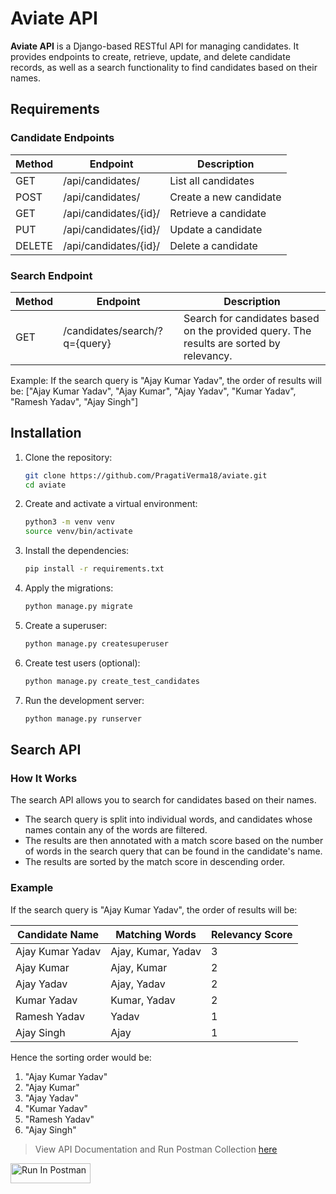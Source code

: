 # Aviate API

**Aviate API** is a Django-based RESTful API for managing candidates. It provides endpoints to create, retrieve, update, and delete candidate records, as well as a search functionality to find candidates based on their names.

## Requirements

### Candidate Endpoints

| Method | Endpoint              | Description            |
| ------ | --------------------- | ---------------------- |
| GET    | /api/candidates/      | List all candidates    |
| POST   | /api/candidates/      | Create a new candidate |
| GET    | /api/candidates/{id}/ | Retrieve a candidate   |
| PUT    | /api/candidates/{id}/ | Update a candidate     |
| DELETE | /api/candidates/{id}/ | Delete a candidate     |

### Search Endpoint

| Method | Endpoint                      | Description                                                                             |
| ------ | ----------------------------- | --------------------------------------------------------------------------------------- |
| GET    | /candidates/search/?q={query} | Search for candidates based on the provided query. The results are sorted by relevancy. |

Example:
If the search query is "Ajay Kumar Yadav", the order of results will be:
["Ajay Kumar Yadav", "Ajay Kumar", "Ajay Yadav", "Kumar Yadav", "Ramesh Yadav", "Ajay Singh"]

## Installation

1. Clone the repository:

   ```sh
   git clone https://github.com/PragatiVerma18/aviate.git
   cd aviate
   ```

2. Create and activate a virtual environment:

   ```sh
   python3 -m venv venv
   source venv/bin/activate
   ```

3. Install the dependencies:

   ```sh
   pip install -r requirements.txt
   ```

4. Apply the migrations:

   ```sh
   python manage.py migrate
   ```

5. Create a superuser:

   ```sh
   python manage.py createsuperuser
   ```

6. Create test users (optional):

   ```sh
   python manage.py create_test_candidates
   ```

7. Run the development server:

   ```sh
   python manage.py runserver
   ```

## Search API

### How It Works

The search API allows you to search for candidates based on their names.

- The search query is split into individual words, and candidates whose names contain any of the words are filtered.
- The results are then annotated with a match score based on the number of words in the search query that can be found in the candidate's name.
- The results are sorted by the match score in descending order.

### Example

If the search query is "Ajay Kumar Yadav", the order of results will be:

| Candidate Name   | Matching Words     | Relevancy Score |
| ---------------- | ------------------ | --------------- |
| Ajay Kumar Yadav | Ajay, Kumar, Yadav | 3               |
| Ajay Kumar       | Ajay, Kumar        | 2               |
| Ajay Yadav       | Ajay, Yadav        | 2               |
| Kumar Yadav      | Kumar, Yadav       | 2               |
| Ramesh Yadav     | Yadav              | 1               |
| Ajay Singh       | Ajay               | 1               |

Hence the sorting order would be:

1. "Ajay Kumar Yadav"
2. "Ajay Kumar"
3. "Ajay Yadav"
4. "Kumar Yadav"
5. "Ramesh Yadav"
6. "Ajay Singh"

> View API Documentation and Run Postman Collection [here](https://documenter.getpostman.com/view/10608582/2sAYdmkTBH)

[<img src="https://run.pstmn.io/button.svg" alt="Run In Postman" style="width: 128px; height: 32px;">](https://documenter.getpostman.com/view/10608582/2sAYdmkTBH)
